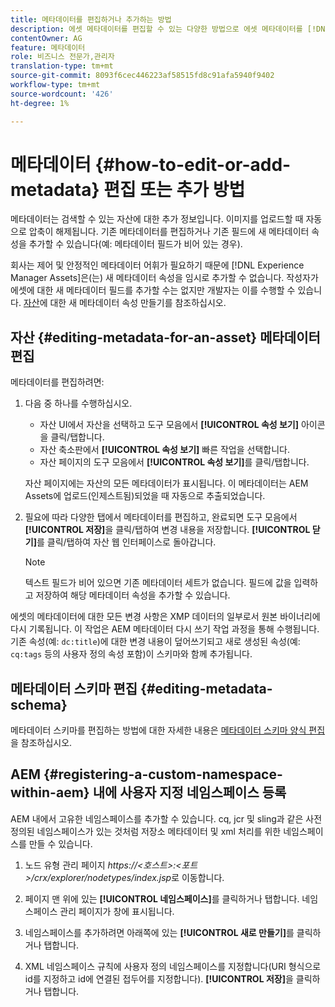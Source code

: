 ```yaml
---
title: 메타데이터를 편집하거나 추가하는 방법
description: 에셋 메타데이터를 편집할 수 있는 다양한 방법으로 에셋 메타데이터를 [!DNL Experience Manager Assets] 에 대해 알아봅니다.
contentOwner: AG
feature: 메타데이터
role: 비즈니스 전문가,관리자
translation-type: tm+mt
source-git-commit: 8093f6cec446223af58515fd8c91afa5940f9402
workflow-type: tm+mt
source-wordcount: '426'
ht-degree: 1%

---
```



# 메타데이터 {#how-to-edit-or-add-metadata} 편집 또는 추가 방법

메타데이터는 검색할 수 있는 자산에 대한 추가 정보입니다. 이미지를 업로드할 때 자동으로 압축이 해제됩니다. 기존 메타데이터를 편집하거나 기존 필드에 새 메타데이터 속성을 추가할 수 있습니다(예: 메타데이터 필드가 비어 있는 경우).

회사는 제어 및 안정적인 메타데이터 어휘가 필요하기 때문에 [!DNL Experience Manager Assets]은(는) 새 메타데이터 속성을 임시로 추가할 수 없습니다. 작성자가 에셋에 대한 새 메타데이터 필드를 추가할 수는 없지만 개발자는 이를 수행할 수 있습니다. [자산](meta-edit.md#editing-metadata-schema)에 대한 새 메타데이터 속성 만들기를 참조하십시오.

## 자산 {#editing-metadata-for-an-asset} 메타데이터 편집

메타데이터를 편집하려면:

1. 다음 중 하나를 수행하십시오.

   * 자산 UI에서 자산을 선택하고 도구 모음에서 **[!UICONTROL 속성 보기]** 아이콘을 클릭/탭합니다.
   * 자산 축소판에서 **[!UICONTROL 속성 보기]** 빠른 작업을 선택합니다.
   * 자산 페이지의 도구 모음에서 **[!UICONTROL 속성 보기]**&#x200B;를 클릭/탭합니다.

   자산 페이지에는 자산의 모든 메타데이터가 표시됩니다. 이 메타데이터는 AEM Assets에 업로드(인제스트됨)되었을 때 자동으로 추출되었습니다.

1. 필요에 따라 다양한 탭에서 메타데이터를 편집하고, 완료되면 도구 모음에서 **[!UICONTROL 저장]**&#x200B;을 클릭/탭하여 변경 내용을 저장합니다. **[!UICONTROL 닫기]**&#x200B;를 클릭/탭하여 자산 웹 인터페이스로 돌아갑니다.

   >[!NOTE]
   >
   >텍스트 필드가 비어 있으면 기존 메타데이터 세트가 없습니다. 필드에 값을 입력하고 저장하여 해당 메타데이터 속성을 추가할 수 있습니다.

에셋의 메타데이터에 대한 모든 변경 사항은 XMP 데이터의 일부로서 원본 바이너리에 다시 기록됩니다. 이 작업은 AEM 메타데이터 다시 쓰기 작업 과정을 통해 수행됩니다. 기존 속성(예: `dc:title`)에 대한 변경 내용이 덮어쓰기되고 새로 생성된 속성(예: `cq:tags` 등의 사용자 정의 속성 포함)이 스키마와 함께 추가됩니다.

<!-- XMP write-back is supported and enabled for the platforms and file formats described in technical requirements. -->

## 메타데이터 스키마 편집 {#editing-metadata-schema}

메타데이터 스키마를 편집하는 방법에 대한 자세한 내용은 [메타데이터 스키마 양식 편집](metadata-schemas.md#edit-metadata-schema-forms)을 참조하십시오.

## AEM {#registering-a-custom-namespace-within-aem} 내에 사용자 지정 네임스페이스 등록

AEM 내에서 고유한 네임스페이스를 추가할 수 있습니다. cq, jcr 및 sling과 같은 사전 정의된 네임스페이스가 있는 것처럼 저장소 메타데이터 및 xml 처리를 위한 네임스페이스를 만들 수 있습니다.

1. 노드 유형 관리 페이지 *https://&lt;호스트>:&lt;포트>/crx/explorer/nodetypes/index.jsp*&#x200B;로 이동합니다.
1. 페이지 맨 위에 있는 **[!UICONTROL 네임스페이스]**&#x200B;를 클릭하거나 탭합니다. 네임스페이스 관리 페이지가 창에 표시됩니다.

1. 네임스페이스를 추가하려면 아래쪽에 있는 **[!UICONTROL 새로 만들기]**&#x200B;를 클릭하거나 탭합니다.
1. XML 네임스페이스 규칙에 사용자 정의 네임스페이스를 지정합니다(URI 형식으로 id를 지정하고 id에 연결된 접두어를 지정합니다). **[!UICONTROL 저장]**&#x200B;을 클릭하거나 탭합니다.
